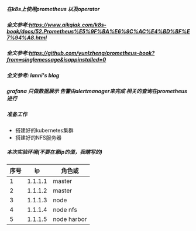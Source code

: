 ##### 在k8s上使用prometheus 以及operator

##### 全文参考:https://www.qikqiak.com/k8s-book/docs/52.Prometheus%E5%9F%BA%E6%9C%AC%E4%BD%BF%E7%94%A8.html

##### 全文参考:https://github.com/yunlzheng/prometheus-book?from=singlemessage&isappinstalled=0

##### 全文参考: lanni's blog

##### grafana 只做数据展示 告警由alertmanager来完成 相关的查询在prometheus进行


##### 准备工作

* 搭建好的kubernetes集群
* 搭建好的NFS服务器

##### 本次实验环境(不要在意ip的值，我瞎写的)




|序号|ip|角色或|
|--|--|--|
|1|1.1.1.1|master|
|2|1.1.1.2|master|
|3|1.1.1.3|node|
|4|1.1.1.4|node nfs|
|5|1.1.1.5|node harbor|
